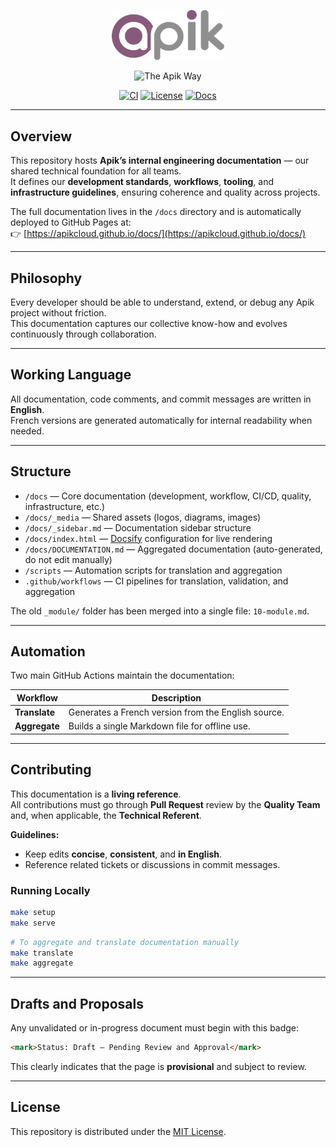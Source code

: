<p align="center">
  <img src="https://raw.githubusercontent.com/apikcloud/docs/main/docs/_media/logo.png" alt="Apik Logo" width="180">
</p>

<p align="center">
  <img src="https://img.shields.io/badge/The%20Apik%20Way-%23714B67?style=for-the-badge&logo=odoo&logoColor=white" alt="The Apik Way">
</p>

<p align="center">
  <a href="https://github.com/apikcloud/docs/actions"><img alt="CI" src="https://img.shields.io/github/actions/workflow/status/apikcloud/docs/ci.yml?label=CI"></a>
  <a href="./LICENSE"><img alt="License" src="https://img.shields.io/badge/license-MIT-blue.svg"></a>
  <a href="./docs"><img alt="Docs" src="https://img.shields.io/badge/docs-available-brightgreen"></a>
</p>

---

## Overview

This repository hosts **Apik’s internal engineering documentation** — our shared technical foundation for all teams.  
It defines our **development standards**, **workflows**, **tooling**, and **infrastructure guidelines**, ensuring coherence and quality across projects.

The full documentation lives in the `/docs` directory and is automatically deployed to GitHub Pages at:  
👉 [https://apikcloud.github.io/docs/](https://apikcloud.github.io/docs/)

---

## Philosophy

Every developer should be able to understand, extend, or debug any Apik project without friction.  
This documentation captures our collective know-how and evolves continuously through collaboration.

---

## Working Language

All documentation, code comments, and commit messages are written in **English**.  
French versions are generated automatically for internal readability when needed.

---

## Structure

- `/docs` — Core documentation (development, workflow, CI/CD, quality, infrastructure, etc.)  
- `/docs/_media` — Shared assets (logos, diagrams, images)  
- `/docs/_sidebar.md` — Documentation sidebar structure
- `/docs/index.html` — [Docsify](https://docsify.js.org/) configuration for live rendering
- `/docs/DOCUMENTATION.md` — Aggregated documentation (auto-generated, do not edit manually)
- `/scripts` — Automation scripts for translation and aggregation
- `.github/workflows` — CI pipelines for translation, validation, and aggregation

The old `_module/` folder has been merged into a single file: `10-module.md`.

---

## Automation

Two main GitHub Actions maintain the documentation:

| Workflow | Description |
|-----------|--------------|
| **Translate** | Generates a French version from the English source. |
| **Aggregate** | Builds a single Markdown file for offline use. |

---

## Contributing

This documentation is a **living reference**.  
All contributions must go through **Pull Request** review by the **Quality Team** and, when applicable, the **Technical Referent**.

**Guidelines:**
- Keep edits **concise**, **consistent**, and **in English**.  
- Reference related tickets or discussions in commit messages.  


### Running Locally
```bash
make setup
make serve
```

```bash
# To aggregate and translate documentation manually
make translate
make aggregate
```

---

## Drafts and Proposals

Any unvalidated or in-progress document must begin with this badge:

```markdown
<mark>Status: Draft — Pending Review and Approval</mark>
```

This clearly indicates that the page is **provisional** and subject to review.

---

## License

This repository is distributed under the [MIT License](./LICENSE).
